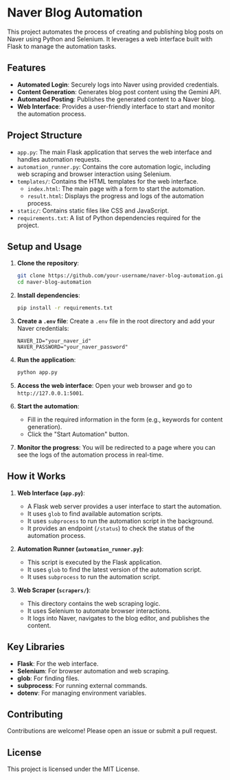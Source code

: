 # Naver Blog Automation

This project automates the process of creating and publishing blog posts on Naver using Python and Selenium. It leverages a web interface built with Flask to manage the automation tasks.

## Features

- **Automated Login**: Securely logs into Naver using provided credentials.
- **Content Generation**: Generates blog post content using the Gemini API.
- **Automated Posting**: Publishes the generated content to a Naver blog.
- **Web Interface**: Provides a user-friendly interface to start and monitor the automation process.

## Project Structure

- `app.py`: The main Flask application that serves the web interface and handles automation requests.
- `automation_runner.py`: Contains the core automation logic, including web scraping and browser interaction using Selenium.
- `templates/`: Contains the HTML templates for the web interface.
  - `index.html`: The main page with a form to start the automation.
  - `result.html`: Displays the progress and logs of the automation process.
- `static/`: Contains static files like CSS and JavaScript.
- `requirements.txt`: A list of Python dependencies required for the project.

## Setup and Usage

1. **Clone the repository**:
   ```bash
   git clone https://github.com/your-username/naver-blog-automation.git
   cd naver-blog-automation
   ```

2. **Install dependencies**:
   ```bash
   pip install -r requirements.txt
   ```

3. **Create a `.env` file**:
   Create a `.env` file in the root directory and add your Naver credentials:
   ```
   NAVER_ID="your_naver_id"
   NAVER_PASSWORD="your_naver_password"
   ```

4. **Run the application**:
   ```bash
   python app.py
   ```

5. **Access the web interface**:
   Open your web browser and go to `http://127.0.0.1:5001`.

6. **Start the automation**:
   - Fill in the required information in the form (e.g., keywords for content generation).
   - Click the "Start Automation" button.

7. **Monitor the progress**:
   You will be redirected to a page where you can see the logs of the automation process in real-time.

## How it Works

1. **Web Interface (`app.py`)**:
   - A Flask web server provides a user interface to start the automation.
   - It uses `glob` to find available automation scripts.
   - It uses `subprocess` to run the automation script in the background.
   - It provides an endpoint (`/status`) to check the status of the automation process.

2. **Automation Runner (`automation_runner.py`)**:
   - This script is executed by the Flask application.
   - It uses `glob` to find the latest version of the automation script.
   - It uses `subprocess` to run the automation script.

3. **Web Scraper (`scrapers/`)**:
   - This directory contains the web scraping logic.
   - It uses Selenium to automate browser interactions.
   - It logs into Naver, navigates to the blog editor, and publishes the content.

## Key Libraries

- **Flask**: For the web interface.
- **Selenium**: For browser automation and web scraping.
- **glob**: For finding files.
- **subprocess**: For running external commands.
- **dotenv**: For managing environment variables.

## Contributing

Contributions are welcome! Please open an issue or submit a pull request.

## License

This project is licensed under the MIT License.
